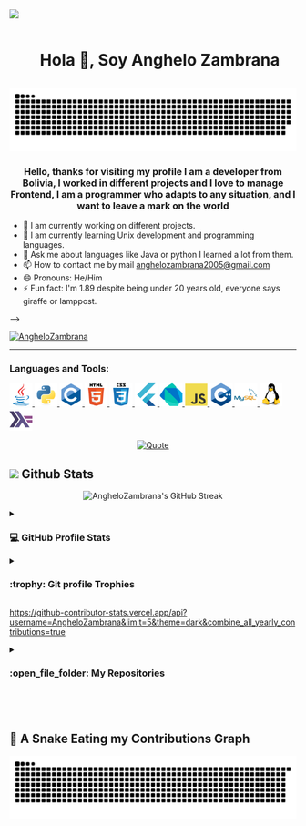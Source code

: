 <img src="https://user-images.githubusercontent.com/73097560/115834477-dbab4500-a447-11eb-908a-139a6edaec5c.gif">

<!--h1 without bottom border-->
<div id="user-content-toc">
  <ul align="center">
    <summary><h1 style="display: inline-block">Hola 👋, Soy Anghelo Zambrana </h1></summary>
  </ul>
</div>

<div align="center">
  <img  src="https://github.com/1999AZZAR/1999AZZAR/blob/readme/resources/img/grid-snake.svg"
       alt="snake" /></a>
</div>

<h3 align="center">Hello, thanks for visiting my profile I am a developer from Bolivia, I worked in different projects and I love to manage Frontend, I am a programmer who adapts to any situation, and I want to leave a mark on the world</h3>

- 🔭 I am currently working on different projects. 
- 🌱 I am currently learning Unix development and programming languages.
- 💬 Ask me about languages like Java or python I learned a lot from them.
- 📫 How to contact me by mail anghelozambrana2005@gmail.com
- 😄 Pronouns: He/Him
- ⚡ Fun fact: I'm 1.89 despite being under 20 years old, everyone says giraffe or lamppost.
  
-->
<p align="left"> <a href="https://github.com/ryo-ma/github-profile-trophy"><img src="https://github-profile-trophy.vercel.app/?username=AngheloZambrana" alt="AngheloZambrana" /></a> </p>

---

<h3 align="left">Languages and Tools:</h3>
<p align="left"> 
  <a href="https://www.java.com" target="_blank" rel="noreferrer"> <img src="https://raw.githubusercontent.com/devicons/devicon/master/icons/java/java-original.svg" alt="java" width="40" height="40"/> </a> 
  <a href="https://www.python.org" target="_blank" rel="noreferrer"> <img src="https://raw.githubusercontent.com/devicons/devicon/master/icons/python/python-original.svg" alt="python" width="40" height="40"/> </a> 
  <a href="https://en.wikipedia.org/wiki/C_(programming_language)" target="_blank" rel="noreferrer"> <img src="https://raw.githubusercontent.com/devicons/devicon/master/icons/c/c-original.svg" alt="c" width="40" height="40"/> </a> 
  <a href="https://developer.mozilla.org/en-US/docs/Web/HTML" target="_blank" rel="noreferrer"> <img src="https://raw.githubusercontent.com/devicons/devicon/master/icons/html5/html5-original-wordmark.svg" alt="html5" width="40" height="40"/> </a> 
  <a href="https://developer.mozilla.org/en-US/docs/Web/CSS" target="_blank" rel="noreferrer"> <img src="https://raw.githubusercontent.com/devicons/devicon/master/icons/css3/css3-original-wordmark.svg" alt="css3" width="40" height="40"/> </a> 
  <a href="https://flutter.dev/" target="_blank" rel="noreferrer"> <img src="https://raw.githubusercontent.com/devicons/devicon/master/icons/flutter/flutter-original.svg" alt="flutter" width="40" height="40"/> </a> 
  <a href="https://dart.dev/" target="_blank" rel="noreferrer"> <img src="https://raw.githubusercontent.com/devicons/devicon/master/icons/dart/dart-original.svg" alt="dart" width="40" height="40"/> </a> 
  <a href="https://developer.mozilla.org/en-US/docs/Web/JavaScript" target="_blank" rel="noreferrer"> <img src="https://raw.githubusercontent.com/devicons/devicon/master/icons/javascript/javascript-original.svg" alt="javascript" width="40" height="40"/> </a> 
  <a href="https://www.w3schools.com/cpp/" target="_blank" rel="noreferrer"> <img src="https://raw.githubusercontent.com/devicons/devicon/master/icons/cplusplus/cplusplus-original.svg" alt="cplusplus" width="40" height="40"/> </a> 
  <a href="https://www.mysql.com/" target="_blank" rel="noreferrer"> <img src="https://raw.githubusercontent.com/devicons/devicon/master/icons/mysql/mysql-original-wordmark.svg" alt="mysql" width="40" height="40"/> </a> 
  <a href="https://www.linux.org/" target="_blank" rel="noreferrer"> <img src="https://raw.githubusercontent.com/devicons/devicon/master/icons/linux/linux-original.svg" alt="linux" width="40" height="40"/> </a> 
  <a href="https://www.haskell.org/" target="_blank" rel="noreferrer"> <img src="https://raw.githubusercontent.com/devicons/devicon/master/icons/haskell/haskell-original.svg" alt="haskell" width="40" height="40"/> </a> 
</p>

<p align="center">
    <a href="https://github.com/piyushsuthar/github-readme-quotes">
        <img alt="Quote" src="https://quotes-github-readme.vercel.app/api?type=horizontal&theme=tokyonight&animation=grow_out_in&quoteCategory=programming">
    </a>
</p>

## <picture> <img src="https://github.com/7oSkaaa/7oSkaaa/blob/main/Images/Statistics.gif?raw=true" width="50px"> </picture> Github Stats

<p align="center">
    <img src="https://github-readme-streak-stats.herokuapp.com/?user=AngheloZambrana&theme=tokyonight_duo" alt="AngheloZambrana's GitHub Streak" />
</p>
</details>
  
<details><summary><h3>💻 GitHub Profile Stats</h3></summary>

<p align="center">
    <a href="https://github.com/anuraghazra/github-readme-stats">
        <img alt="AngheloZambrana's Github Stats" src="https://github-readme-stats.vercel.app/api?username=AngheloZambrana&show_icons=true&count_private=true&locale=en&theme=tokyonight&layout=compact" height="230px"/>
    </a>
    <img src="https://github-readme-stats.vercel.app/api/top-langs?username=AngheloZambrana&langs_count=10&show_icons=true&locale=en&theme=tokyonight" alt="AngheloZambrana" height="230px"/>
    <br/>
    <b>Note:</b> Top languages is only a metric of the languages my public code consists of and doesn't reflect experience or skill level.
</p>

</details>

<details><summary> <h3> :trophy: Git profile Trophies </h3></summary>

<p align="center">
    <a href="https://github.com/ryo-ma/github-profile-trophy">
        <img src="https://github-profile-trophy.vercel.app/?username=AngheloZambrana&layout=compact&theme=tokyonight&column=4&margin-w=15&margin-h=15" alt="AngheloZambrana" />
    </a>
</p>

</details>

https://github-contributor-stats.vercel.app/api?username=AngheloZambrana&limit=5&theme=dark&combine_all_yearly_contributions=true
	
<details><summary><h3> :open_file_folder: My Repositories </h3></summary>

<div>
  <p align="center">
    <a href="https://github.com/AngheloZambrana/Practicas-Python">
      <img src="https://github-readme-stats.vercel.app/api/pin/?username=AngheloZambrana&repo=Practicas-Python&theme=tokyonight" alt="Prácticas Python" />
    </a>	  
    <a href="https://github.com/AngheloZambrana/Programaci-n-V-en-Haskell">
      <img src="https://github-readme-stats.vercel.app/api/pin/?username=AngheloZambrana&repo=Programaci-n-V-en-Haskell&theme=tokyonight" alt="Programación V en Haskell" />
    </a>
    <a href="https://github.com/Los-creativos/next-auth">
      <img src="https://github-readme-stats.vercel.app/api/pin/?username=Los-creativos&repo=next-auth&theme=tokyonight" alt="Next Auth" />
    </a>
    <a href="https://github.com/isaias-rojas/asm-systems">
      <img src="https://github-readme-stats.vercel.app/api/pin/?username=isaias-rojas&repo=asm-systems&theme=tokyonight" alt="ASM Systems" />
    </a>
    <a href="https://github.com/Los-creativos/cloteck-e">
      <img src="https://github-readme-stats.vercel.app/api/pin/?username=Los-creativos&repo=cloteck-e&theme=tokyonight" alt="Cloteck E" />
    </a>
    <a href="https://github.com/SoftDevIII/isc-03-hermes">
      <img src="https://github-readme-stats.vercel.app/api/pin/?username=SoftDevIII&repo=isc-03-hermes&theme=tokyonight" alt="ISC 03 Hermes" />
    </a>
    <a href="https://github.com/AngheloZambrana/Kitt">
      <img src="https://github-readme-stats.vercel.app/api/pin/?username=AngheloZambrana&repo=Kitt&theme=tokyonight" alt="Kitt" />
    </a>
  </p>
</div>

</details>

</br></br>
	
## 🐍 A Snake Eating my Contributions Graph
	
<p align = "center">
	<img src = "https://github.com/7oSkaaa/7oSkaaa/blob/output/github-contribution-grid-snake.svg?" alt = "Snake Game"/>
</p>

<!--
**AngheloZambrana/AngheloZambrana** is a ✨ _special_ ✨ repository because its `README.md` (this file) appears on your GitHub profile.

Here are some ideas to get you started:


